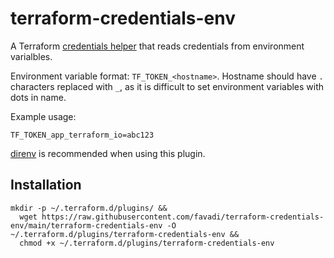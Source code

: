 # terraform-credentials-env

A Terraform [credentials
helper](https://www.terraform.io/internals/credentials-helpers) that reads
credentials from environment varialbles.

Environment variable format: `TF_TOKEN_<hostname>`.
Hostname should have `.` characters replaced with `_`, as it is difficult
to set environment variables with dots in name.

Example usage:

```shell
TF_TOKEN_app_terraform_io=abc123
```

[direnv](https://direnv.net/) is recommended when using this plugin.

## Installation

```shell
mkdir -p ~/.terraform.d/plugins/ &&
  wget https://raw.githubusercontent.com/favadi/terraform-credentials-env/main/terraform-credentials-env -O ~/.terraform.d/plugins/terraform-credentials-env &&
  chmod +x ~/.terraform.d/plugins/terraform-credentials-env
```
